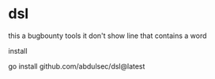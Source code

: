 # dsl
this a bugbounty tools  it don't show line  that contains a word



install  

go install github.com/abdulsec/dsl@latest
